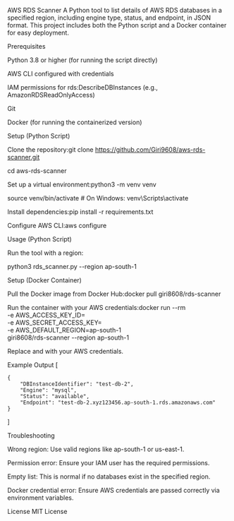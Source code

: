 AWS RDS Scanner
A Python tool to list details of AWS RDS databases in a specified region, including engine type, status, and endpoint, in JSON format. This project includes both the Python script and a Docker container for easy deployment.

Prerequisites

Python 3.8 or higher (for running the script directly)

AWS CLI configured with credentials

IAM permissions for rds:DescribeDBInstances (e.g., AmazonRDSReadOnlyAccess)

Git

Docker (for running the containerized version)

Setup (Python Script)

Clone the repository:git clone https://github.com/Giri9608/aws-rds-scanner.git

cd aws-rds-scanner


Set up a virtual environment:python3 -m venv venv

source venv/bin/activate  # On Windows: venv\Scripts\activate


Install dependencies:pip install -r requirements.txt


Configure AWS CLI:aws configure



Usage (Python Script)

Run the tool with a region:

python3 rds_scanner.py --region ap-south-1

Setup (Docker Container)

Pull the Docker image from Docker Hub:docker pull giri8608/rds-scanner


Run the container with your AWS credentials:docker run --rm \
  -e AWS_ACCESS_KEY_ID=<your-access-key> \
  -e AWS_SECRET_ACCESS_KEY=<your-secret-key> \
  -e AWS_DEFAULT_REGION=ap-south-1 \
  giri8608/rds-scanner --region ap-south-1

Replace <your-access-key> and <your-secret-key> with your AWS credentials.

Example Output
[

    {
        "DBInstanceIdentifier": "test-db-2",
        "Engine": "mysql",
        "Status": "available",
        "Endpoint": "test-db-2.xyz123456.ap-south-1.rds.amazonaws.com"
    }
    
]


Troubleshooting

Wrong region: Use valid regions like ap-south-1 or us-east-1.

Permission error: Ensure your IAM user has the required permissions.

Empty list: This is normal if no databases exist in the specified region.

Docker credential error: Ensure AWS credentials are passed correctly via environment variables.

License
MIT License
